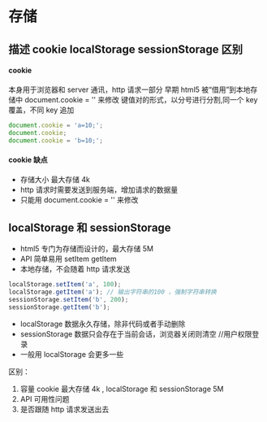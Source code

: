 # 存储

## 描述 cookie localStorage sessionStorage 区别

#### cookie

本身用于浏览器和 server 通讯，http 请求一部分
早期 html5 被“借用”到本地存储中
document.cookie = '' 来修改
键值对的形式，以分号进行分割,同一个 key 覆盖，不同 key 追加

```js
document.cookie = 'a=10;';
document.cookie;
document.cookie = 'b=10;';
```

#### cookie 缺点

-   存储大小 最大存储 4k
-   http 请求时需要发送到服务端，增加请求的数据量
-   只能用 document.cookie = '' 来修改

## localStorage 和 sessionStorage

-   html5 专门为存储而设计的，最大存储 5M
-   API 简单易用 setItem getItem
-   本地存储，不会随着 http 请求发送

```js
localStorage.setItem('a', 100);
localStorage.getItem('a'); // 输出字符串的100 ，强制字符串转换
sessionStorage.setItem('b', 200);
sessionStorage.getItem('b');
```

-   localStorage 数据永久存储，除非代码或者手动删除
-   sessionStorage 数据只会存在于当前会话，浏览器关闭则清空 //用户权限登录
-   一般用 localStorage 会更多一些

区别：

1. 容量 cookie 最大存储 4k , localStorage 和 sessionStorage 5M
2. API 可用性问题
3. 是否跟随 http 请求发送出去
